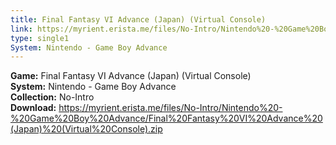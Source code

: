 ```yaml
---
title: Final Fantasy VI Advance (Japan) (Virtual Console)
link: https://myrient.erista.me/files/No-Intro/Nintendo%20-%20Game%20Boy%20Advance/Final%20Fantasy%20VI%20Advance%20(Japan)%20(Virtual%20Console).zip
type: single1
System: Nintendo - Game Boy Advance
---
```

<b>Game:</b> Final Fantasy VI Advance (Japan) (Virtual Console)<br>
<b>System:</b> Nintendo - Game Boy Advance<br>
<b>Collection:</b> No-Intro<br>
<b>Download:</b> https://myrient.erista.me/files/No-Intro/Nintendo%20-%20Game%20Boy%20Advance/Final%20Fantasy%20VI%20Advance%20(Japan)%20(Virtual%20Console).zip